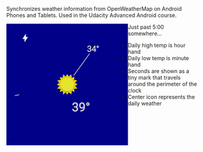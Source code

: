 
Synchronizes weather information from OpenWeatherMap on Android Phones and Tablets. Used in the Udacity Advanced Android course.

<img align="left" src="clockface2.png">

Just past 5:00 somewhere...

 * Daily high temp is hour hand
 * Daily low temp is minute hand
 * Seconds are shown as a tiny mark that travels around the perimeter of the clock
 * Center icon represents the daily weather
